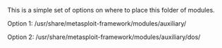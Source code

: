 This is a simple set of options on where to place this folder of modules.

Option 1:
 /usr/share/metasploit-framework/modules/auxiliary/

Option 2:
 /usr/share/metasploit-framework/modules/auxiliary/dos/
 
 
